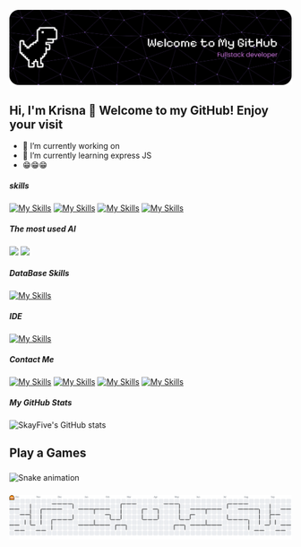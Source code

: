 ![My Favorit Photo](img/github.png)

## Hi, I'm Krisna 👋 Welcome to my GitHub! Enjoy your visit

<!--
**SkayFive/SkayFive** is a ✨ _special_ ✨ repository because its `README.md` (this file) appears on your GitHub profile.

Here are some ideas to get you started:

- 🔭 I’m currently working on ...
- 🌱 I’m currently learning ...
- 👯 I’m looking to collaborate on ...
- 🤔 I’m looking for help with ...
- 💬 Ask me about ...
- 📫 How to reach me: ...
- 😄 Pronouns: ...
- ⚡ Fun fact: ...
-->
- 🔭 I’m currently working on
- 🌱 I’m currently learning express JS
- 😁😁😁

##### skills

[![My Skills](https://skillicons.dev/icons?i=html)](https://html.com) [![My Skills](https://skillicons.dev/icons?i=css)](https://html.com) [![My Skills](https://skillicons.dev/icons?i=js)](https://html.com) [![My Skills](https://skillicons.dev/icons?i=python)](https://html.com)

##### The most used AI

<img src="https://img.shields.io/badge/ChatGPT-74aa9c?style=for-the-badge&logo=openai&logoColor=white" /> <img src="https://img.shields.io/badge/Google%20Gemini-8E75B2?style=for-the-badge&logo=googlegemini&logoColor=white" />

##### DataBase Skills
[![My Skills](https://skillicons.dev/icons?i=mysql)](https://www.mysql.com)

<!-- <img src="https://img.shields.io/badge/MySQL-005C84?style=for-the-badge&logo=mysql&logoColor=white" /> <img src="https://img.shields.io/badge/MongoDB-4EA94B?style=for-the-badge&logo=mongodb&logoColor=white" /> -->

##### IDE
[![My Skills](https://skillicons.dev/icons?i=vscode)](https://code.visualstudio.com)

##### Contact Me

[![My Skills](https://skillicons.dev/icons?i=github)](https://github.com) [![My Skills](https://skillicons.dev/icons?i=discord)](https://discord.com) [![My Skills](https://skillicons.dev/icons?i=instagram)](https://www.instagram.com) [![My Skills](https://skillicons.dev/icons?i=twitter)](https://x.com/?lang=en-id) 

##### My GitHub Stats 
![SkayFive's GitHub stats](https://github-readme-stats.vercel.app/api?username=SkayFive&show_icons=true&theme=light)



<h2 align="left">Play a Games</h2>

###

<img src="https://raw.githubusercontent.com/SkayFive/SkayFive/output/snake.svg" alt="Snake animation" />

###

<picture>
  <source media="(prefers-color-scheme: dark)" srcset="https://raw.githubusercontent.com/SkayFive/SkayFive/output/pacman-contribution-graph-dark.svg">
  <source media="(prefers-color-scheme: light)" srcset="https://raw.githubusercontent.com/SkayFive/SkayFive/output/pacman-contribution-graph.svg">
  <img alt="pacman contribution graph" src="https://raw.githubusercontent.com/SkayFive/SkayFive/output/pacman-contribution-graph.svg">
</picture>

###